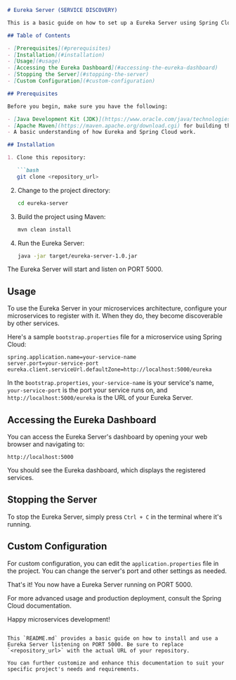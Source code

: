 ```markdown
# Eureka Server (SERVICE DISCOVERY)

This is a basic guide on how to set up a Eureka Server using Spring Cloud, which listens on PORT 5000.

## Table of Contents

- [Prerequisites](#prerequisites)
- [Installation](#installation)
- [Usage](#usage)
- [Accessing the Eureka Dashboard](#accessing-the-eureka-dashboard)
- [Stopping the Server](#stopping-the-server)
- [Custom Configuration](#custom-configuration)

## Prerequisites

Before you begin, make sure you have the following:

- [Java Development Kit (JDK)](https://www.oracle.com/java/technologies/javase-downloads.html) version 8 or higher installed on your machine.
- [Apache Maven](https://maven.apache.org/download.cgi) for building the project.
- A basic understanding of how Eureka and Spring Cloud work.

## Installation

1. Clone this repository:

   ```bash
   git clone <repository_url>
   ```

2. Change to the project directory:

   ```bash
   cd eureka-server
   ```

3. Build the project using Maven:

   ```bash
   mvn clean install
   ```

4. Run the Eureka Server:

   ```bash
   java -jar target/eureka-server-1.0.jar
   ```

The Eureka Server will start and listen on PORT 5000.

## Usage

To use the Eureka Server in your microservices architecture, configure your microservices to register with it. When they do, they become discoverable by other services.

Here's a sample `bootstrap.properties` file for a microservice using Spring Cloud:

```properties
spring.application.name=your-service-name
server.port=your-service-port
eureka.client.serviceUrl.defaultZone=http://localhost:5000/eureka
```

In the `bootstrap.properties`, `your-service-name` is your service's name, `your-service-port` is the port your service runs on, and `http://localhost:5000/eureka` is the URL of your Eureka Server.

## Accessing the Eureka Dashboard

You can access the Eureka Server's dashboard by opening your web browser and navigating to:

```
http://localhost:5000
```

You should see the Eureka dashboard, which displays the registered services.

## Stopping the Server

To stop the Eureka Server, simply press `Ctrl + C` in the terminal where it's running.

## Custom Configuration

For custom configuration, you can edit the `application.properties` file in the project. You can change the server's port and other settings as needed.

That's it! You now have a Eureka Server running on PORT 5000.

For more advanced usage and production deployment, consult the Spring Cloud documentation.

Happy microservices development!
```

This `README.md` provides a basic guide on how to install and use a Eureka Server listening on PORT 5000. Be sure to replace `<repository_url>` with the actual URL of your repository.

You can further customize and enhance this documentation to suit your specific project's needs and requirements.
